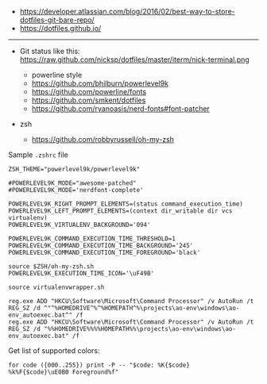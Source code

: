 * https://developer.atlassian.com/blog/2016/02/best-way-to-store-dotfiles-git-bare-repo/
* https://dotfiles.github.io/

-----
* Git status like this: https://raw.github.com/nicksp/dotfiles/master/iterm/nick-terminal.png
    * powerline style
    * https://github.com/bhilburn/powerlevel9k
    * https://github.com/powerline/fonts
    * https://github.com/smkent/dotfiles
    * https://github.com/ryanoasis/nerd-fonts#font-patcher

* zsh
    * https://github.com/robbyrussell/oh-my-zsh


Sample `.zshrc` file
```shell
ZSH_THEME="powerlevel9k/powerlevel9k"

#POWERLEVEL9K_MODE="awesome-patched"
#POWERLEVEL9K_MODE='nerdfont-complete'

POWERLEVEL9K_RIGHT_PROMPT_ELEMENTS=(status command_execution_time)
POWERLEVEL9K_LEFT_PROMPT_ELEMENTS=(context dir_writable dir vcs virtualenv)
POWERLEVEL9K_VIRTUALENV_BACKGROUND='094'

POWERLEVEL9K_COMMAND_EXECUTION_TIME_THRESHOLD=1
POWERLEVEL9K_COMMAND_EXECUTION_TIME_BACKGROUND='245'
POWERLEVEL9K_COMMAND_EXECUTION_TIME_FOREGROUND='black'

source $ZSH/oh-my-zsh.sh
POWERLEVEL9K_EXECUTION_TIME_ICON='\uF49B'

source virtualenvwrapper.sh
```

```
reg.exe ADD "HKCU\Software\Microsoft\Command Processor" /v AutoRun /t REG_SZ /d ^"^%HOMEDRIVE^%^%HOMEPATH^%\projects\ao-env\windows\ao-env_autoexec.bat^" /f
reg.exe ADD "HKCU\Software\Microsoft\Command Processor" /v AutoRun /t REG_SZ /d "%%HOMEDRIVE%%%%HOMEPATH%%\projects\ao-env\windows\ao-env_autoexec.bat" /f
```

Get list of supported colors:
```shell
for code ({000..255}) print -P -- "$code: %K{$code}      %k%F{$code}\uE0B0 Foreground%f"
```
